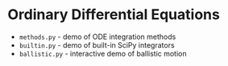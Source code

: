 # Ordinary Differential Equations

- `methods.py` - demo of ODE integration methods
- `builtin.py` - demo of built-in SciPy integrators
- `ballistic.py` - interactive demo of ballistic motion
